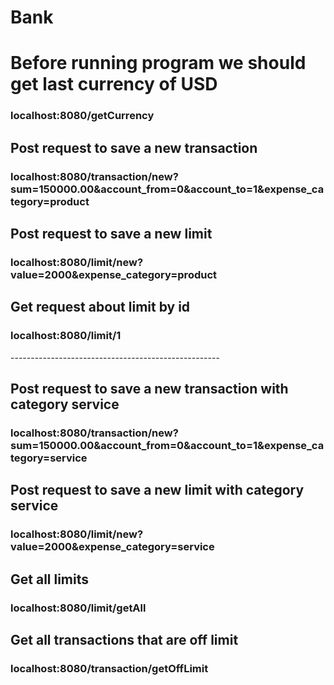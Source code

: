 # Bank
<h1>Before running program we should get last currency of USD</h>
<h3>localhost:8080/getCurrency</h3>

<h2>Post request to save a new transaction</h2>
<h3>localhost:8080/transaction/new?sum=150000.00&account_from=0&account_to=1&expense_category=product</h3>
<h2>Post request to save a new limit</h2>
<h3>localhost:8080/limit/new?value=2000&expense_category=product</h3>

<h2>Get request about limit by id</h2>
<h3>localhost:8080/limit/1</h3>
----------------------------------------------------
<h2>Post request to save a new transaction with category service</h2>
<h3>localhost:8080/transaction/new?sum=150000.00&account_from=0&account_to=1&expense_category=service</h3>
<h2>Post request to save a new limit with category service</h2>
<h3>localhost:8080/limit/new?value=2000&expense_category=service</h3>
<h2>Get all limits</h2>
<h3>localhost:8080/limit/getAll</h3>

<h2>Get all transactions that are off limit</h2>
<h3>localhost:8080/transaction/getOffLimit</h3>

